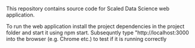 This repository contains source code for Scaled Data Science web application.

To run the web application install the project dependencies in the project folder and start it using npm start. Subsequntly type "http://localhost:3000 into the browser (e.g. Chrome etc.) to test if it is running correctly
